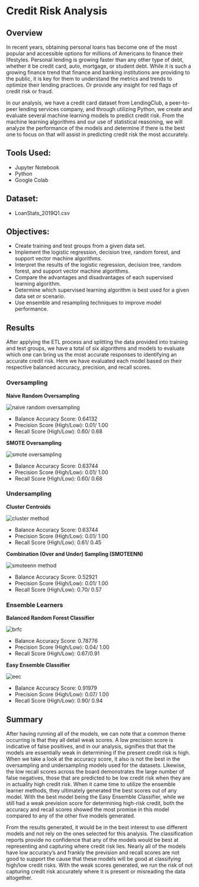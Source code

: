 # Credit Risk Analysis

## Overview 
In recent years, obtaining personal loans has become one of the most popular and accessible options for millions of Americans to finance their lifestyles. Personal lending is growing faster than any other type of debt, whether it be credit card, auto, mortgage, or student debt. While it is such a growing finance trend that finance and banking institutions are providing to the public, it is key for them to understand the metrics and trends to optimize their lending practices. Or provide any insight for red flags of credit risk or fraud. 

In our analysis, we have a credit card dataset from LendingClub, a peer-to-peer lending services company, and through utilizing Python, we create and evaluate several machine learning models to predict credit risk. From the machine learning algorithms and our use of statistical reasoning, we will analyze the performance of the models and determine if there is the best one to focus on that will assist in predicting credit risk the most accurately. 

## Tools Used:
- Jupyter Notebook
- Python
- Google Colab

## Dataset:
- LoanStats_2019Q1.csv

## Objectives:
- Create training and test groups from a given data set.
- Implement the logistic regression, decision tree, random forest, and support vector machine algorithms.
- Interpret the results of the logistic regression, decision tree, random forest, and support vector machine algorithms.
- Compare the advantages and disadvantages of each supervised learning algorithm.
- Determine which supervised learning algorithm is best used for a given data set or scenario.
- Use ensemble and resampling techniques to improve model performance.

## Results
After applying the ETL process and splitting the data provided into training and test groups, we have a total of six algorithms and models to evaluate which one can bring us the most accurate responses to identifying an accurate credit risk. Here we have evaluated each model based on their respective balanced accuracy, precision, and recall scores. 

### Oversampling
**Naive Random Oversampling**

![naive random oversampling](Images/naive_random_oversampling.png)

- Balance Accuracy Score: 0.64132
- Precision Score (High/Low): 0.01/ 1.00
- Recall Score (High/Low): 0.60/ 0.68

**SMOTE Oversampling**

![smote oversampling](Images/smote_oversampling.png)

- Balance Accuracy Score: 0.63744
- Precision Score (High/Low): 0.01/ 1.00
- Recall Score (High/Low): 0.60/ 0.68

### Undersampling
**Cluster Centroids**

![cluster method](Images/cluster_centroids_undersampling.png)

- Balance Accuracy Score: 0.63744
- Precision Score (High/Low): 0.01/ 1.00
- Recall Score (High/Low): 0.61/ 0.45

**Combination (Over and Under) Sampling (SMOTEENN)**

![smoteenn method](Images/smoteenn_undersampling.png)

- Balance Accuracy Score: 0.52921
- Precision Score (High/Low): 0.01/ 1.00
- Recall Score (High/Low): 0.70/ 0.57

### Ensemble Learners
**Balanced Random Forest Classifier**

![brfc](Images/brfc_ensemble.png)

- Balance Accuracy Score: 0.78776
- Precision Score (High/Low): 0.04/ 1.00
- Recall Score (High/Low): 0.67/0.91 

**Easy Ensemble Classifier**

![eec](Images/eec_ensemble.png)

- Balance Accuracy Score: 0.91979
- Precision Score (High/Low): 0.07/ 1.00
- Recall Score (High/Low): 0.90/ 0.94

## Summary
After having running all of the models, we can note that a common theme occurring is that they all detail weak scores. A low precision score is indicative of false positives, and in our analysis, signifies that that the models are essentially weak in determining if the present credit risk is high. When we take a look at the accuracy score, it also is not the best in the oversampling and undersampling models used for the datasets. Likewise, the low recall scores across the board demonstrates the large number of false negatives, those that are predicted to be low credit risk when they are in actuality high credit risk. When it came time to utilize the ensemble learner methods, they ultimately generated the best scores out of any model. With the best model being the Easy Ensemble Classifier, while we still had a weak prevision score for determining high-risk credit, both the accuracy and recall scores showed the most promise in this model compared to any of the other five models generated. 

From the results generated, it would be in the best interest to use different models and not rely on the ones selected for this analysis. The classification reports provide no confidence that any of the models would be best at representing and capturing where credit risk lies. Nearly all of the models have low accuracy’s and frankly the prevision and recall scores are not good to support the cause that these models will be good at classifying high/low credit risks.  With the weak scores generated, we run the risk of not capturing credit risk accurately where it is present or misreading the data altogether. 
